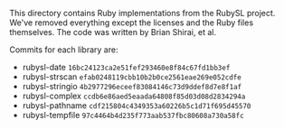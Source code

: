 This directory contains Ruby implementations from the RubySL project. We've
removed everything except the licenses and the Ruby files themselves. The code
was written by Brian Shirai, et al.

Commits for each library are:

* rubysl-date `16bc24123ca2e51fef293460e8f84c67fd1bb3ef`
* rubysl-strscan `efab0248119cbb10b2b0ce2561eae269e052cdfe`
* rubysl-stringio `4b2977296eceef83084146c73d9ddef8d7e8f1af`
* rubysl-complex `ccdb6e86aed5eaada64808f85d03d08d2834294a`
* rubysl-pathname `cdf215804c4349353a60226b5c1d71f695d45570`
* rubysl-tempfile `97c4464b4d235f773aab537fbc80608a730a58fc`
